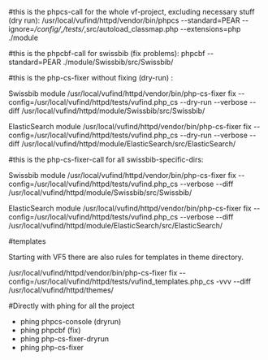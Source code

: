 #this is the phpcs-call for the whole vf-project, excluding necessary stuff (dry run):
/usr/local/vufind/httpd/vendor/bin/phpcs --standard=PEAR --ignore=*/config/*,*/tests/*,src/autoload_classmap.php --extensions=php ./module

#this is the phpcbf-call for swissbib (fix problems):
phpcbf --standard=PEAR ./module/Swissbib/src/Swissbib/

#this is the php-cs-fixer without fixing (dry-run) :

Swissbib module
/usr/local/vufind/httpd/vendor/bin/php-cs-fixer fix --config=/usr/local/vufind/httpd/tests/vufind.php_cs --dry-run --verbose --diff /usr/local/vufind/httpd/module/Swissbib/src/Swissbib/

ElasticSearch module
/usr/local/vufind/httpd/vendor/bin/php-cs-fixer fix --config=/usr/local/vufind/httpd/tests/vufind.php_cs --dry-run --verbose --diff /usr/local/vufind/httpd/module/ElasticSearch/src/ElasticSearch/

#this is the php-cs-fixer-call for all swissbib-specific-dirs:

Swissbib module
/usr/local/vufind/httpd/vendor/bin/php-cs-fixer fix --config=/usr/local/vufind/httpd/tests/vufind.php_cs --verbose --diff /usr/local/vufind/httpd/module/Swissbib/src/Swissbib/

ElasticSearch module
/usr/local/vufind/httpd/vendor/bin/php-cs-fixer fix --config=/usr/local/vufind/httpd/tests/vufind.php_cs --verbose --diff /usr/local/vufind/httpd/module/ElasticSearch/src/ElasticSearch/

#templates

Starting with VF5 there are also rules for templates in theme directory.

/usr/local/vufind/httpd/vendor/bin/php-cs-fixer fix --config=/usr/local/vufind/httpd/tests/vufind_templates.php_cs -vvv --diff /usr/local/vufind/httpd/themes/

#Directly with phing for all the project

 * phing phpcs-console (dryrun)
 * phing phpcbf (fix)
 * phing php-cs-fixer-dryrun
 * phing php-cs-fixer 
